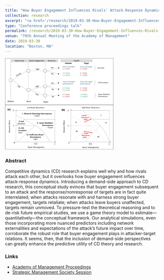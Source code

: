 ```yaml
---
title: "How Buyer Engagement Influences Rivals' Attack-Response Dynamics"
collection: research
excerpt: "<a href='/research/2019-03-30-How-Buyer-Engagement-Influences-Rivals-Attack-Response-Dynamics'><img src='/images/simplified_buyer_engagement_game.png' style='max-height:150px;'></a><br/><br/>Game-theoretic analysis of the mediating role of buyer engagement on the cumulative threat faced by targets of competitive attacks in those targets' subsequent response/nonresponse decisions."
type: "Conference proceedings talk"
permalink: /research/2019-03-30-How-Buyer-Engagement-Influences-Rivals-Attack-Response-Dynamics
venue: "79th Annual Meeting of the Academy of Management"
date: 2019-03-30
location: "Boston, MA"
---
```


<img src='/images/buyer_engagement_response_moderators_combined.png' style="max-height:300px;">

### Abstract 
Competitive dynamics (CD) research explains well why and how rivals attack each other, but it overlooks how buyer engagement influences attack-response dynamics.  Introducing a demand-side approach to CD research, this conceptual study evinces that buyer engagement subsequent to an attack and the response/nonresponse of targets are in fact quite interrelated; when attacks resonate with and harness strong buyer engagement, targets retaliate; when attacks leave buyers unaffected, targets remain unmoved.  To pressure-test the theoretical reasoning and to de-risk future empirical studies, we use a game theory model to estimate—quantitatively—the conceptual framework.  Our analytical simulations, even those incorporating more nuanced predictors including network externalities and expectations of the attack’s future impact over time, corroborate the robust role that buyer engagement plays in attacker-target relations.  It seems, then, that the inclusion of demand-side perspectives can greatly enhance the predictive utility of CD theory and research.  

### Links
* [Academy of Management Proceedings](https://journals.aom.org/doi/10.5465/AMBPP.2019.13037abstract)
* [Strategic Management Society Session](https://www.strategicmanagement.net/minneapolis/tools/session-details?sessionId=1506)


